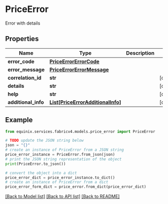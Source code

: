 # PriceError

Error with details

## Properties

Name | Type | Description | Notes
------------ | ------------- | ------------- | -------------
**error_code** | [**PriceErrorErrorCode**](PriceErrorErrorCode.md) |  | 
**error_message** | [**PriceErrorErrorMessage**](PriceErrorErrorMessage.md) |  | 
**correlation_id** | **str** |  | [optional] 
**details** | **str** |  | [optional] 
**help** | **str** |  | [optional] 
**additional_info** | [**List[PriceErrorAdditionalInfo]**](PriceErrorAdditionalInfo.md) |  | [optional] 

## Example

```python
from equinix.services.fabricv4.models.price_error import PriceError

# TODO update the JSON string below
json = "{}"
# create an instance of PriceError from a JSON string
price_error_instance = PriceError.from_json(json)
# print the JSON string representation of the object
print(PriceError.to_json())

# convert the object into a dict
price_error_dict = price_error_instance.to_dict()
# create an instance of PriceError from a dict
price_error_form_dict = price_error.from_dict(price_error_dict)
```
[[Back to Model list]](../README.md#documentation-for-models) [[Back to API list]](../README.md#documentation-for-api-endpoints) [[Back to README]](../README.md)


